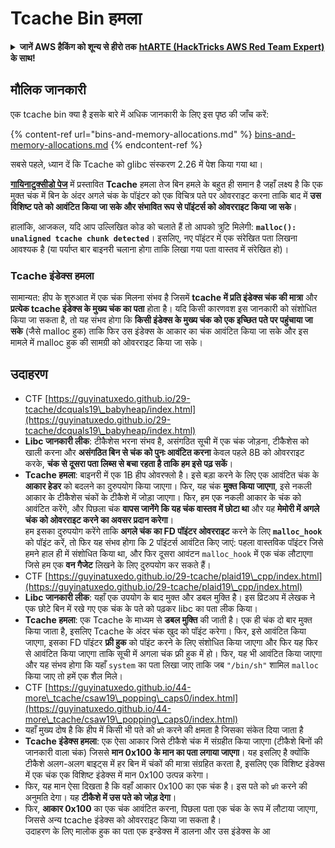 # Tcache Bin हमला

<details>

<summary><strong>जानें AWS हैकिंग को शून्य से हीरो तक</strong> <a href="https://training.hacktricks.xyz/courses/arte"><strong>htARTE (HackTricks AWS Red Team Expert)</strong></a><strong> के साथ!</strong></summary>

HackTricks का समर्थन करने के अन्य तरीके:

* यदि आप चाहते हैं कि आपकी **कंपनी HackTricks में विज्ञापित हो** या **HackTricks को PDF में डाउनलोड करें** तो [**सदस्यता योजनाएं देखें**](https://github.com/sponsors/carlospolop)!
* [**आधिकारिक PEASS और HackTricks स्वैग**](https://peass.creator-spring.com) प्राप्त करें
* [**The PEASS Family**](https://opensea.io/collection/the-peass-family) की खोज करें, हमारा विशेष [**NFTs**](https://opensea.io/collection/the-peass-family) संग्रह
* **शामिल हों** 💬 [**डिस्कॉर्ड समूह**](https://discord.gg/hRep4RUj7f) या [**टेलीग्राम समूह**](https://t.me/peass) या हमें **ट्विटर** पर **फॉलो** करें 🐦 [**@hacktricks\_live**](https://twitter.com/hacktricks\_live)**.**
* **अपने हैकिंग ट्रिक्स को सबमिट करके** [**HackTricks**](https://github.com/carlospolop/hacktricks) और [**HackTricks Cloud**](https://github.com/carlospolop/hacktricks-cloud) github repos में साझा करें।

</details>

## मौलिक जानकारी

एक tcache bin क्या है इसके बारे में अधिक जानकारी के लिए इस पृष्ठ की जाँच करें:

{% content-ref url="bins-and-memory-allocations.md" %}
[bins-and-memory-allocations.md](bins-and-memory-allocations.md)
{% endcontent-ref %}

सबसे पहले, ध्यान दें कि Tcache को glibc संस्करण 2.26 में पेश किया गया था।

[**गायिनाटुक्सीडो पेज**](https://guyinatuxedo.github.io/29-tcache/tcache\_explanation/index.html) में प्रस्तावित **Tcache** हमला तेज बिन हमले के बहुत ही समान है जहाँ लक्ष्य है कि एक मुक्त चंक में बिन के अंदर अगले चंक के पॉइंटर को एक विचित्र पते पर ओवरराइट करना ताकि बाद में **उस विशिष्ट पते को आवंटित किया जा सके और संभावित रूप से पॉइंटर्स को ओवरराइट किया जा सके**।

हालांकि, आजकल, यदि आप उल्लिखित कोड को चलाते हैं तो आपको त्रुटि मिलेगी: **`malloc(): unaligned tcache chunk detected`**। इसलिए, नए पॉइंटर में एक संरेखित पता लिखना आवश्यक है (या पर्याप्त बार बाइनरी चलाना होगा ताकि लिखा गया पता वास्तव में संरेखित हो)।

### Tcache इंडेक्स हमला

सामान्यत: हीप के शुरुआत में एक चंक मिलना संभव है जिसमें **tcache में प्रति इंडेक्स चंक की मात्रा** और **प्रत्येक tcache इंडेक्स के मुख्य चंक का पता** होता है। यदि किसी कारणवश इस जानकारी को संशोधित किया जा सकता है, तो यह संभव होगा कि **किसी इंडेक्स के मुख्य चंक को एक इच्छित पते पर पहुंचाया जा सके** (जैसे malloc हुक) ताकि फिर उस इंडेक्स के आकार का चंक आवंटित किया जा सके और इस मामले में malloc हुक की सामग्री को ओवरराइट किया जा सके।

## उदाहरण

* CTF [https://guyinatuxedo.github.io/29-tcache/dcquals19\_babyheap/index.html](https://guyinatuxedo.github.io/29-tcache/dcquals19\_babyheap/index.html)
* **Libc जानकारी लीक**: टीकैशेस भरना संभव है, असंगठित सूची में एक चंक जोड़ना, टीकैशेस को खाली करना और **असंगठित बिन से चंक को पुनः आवंटित करना** केवल पहले 8B को ओवरराइट करके, **चंक से दूसरा पता लिब्स से बचा रहता है ताकि हम इसे पढ़ सकें**।
* **Tcache हमला**: बाइनरी में एक 1B हीप ओवरफ्लो है। इसे बड़ा करने के लिए एक आवंटित चंक के **आकार हेडर** को बदलने का दुरुपयोग किया जाएगा। फिर, यह चंक **मुक्त किया जाएगा**, इसे नकली आकार के टीकैशेस चंकों के टीकैशे में जोड़ा जाएगा। फिर, हम एक नकली आकार के चंक को आवंटित करेंगे, और पिछला चंक **वापस जानेंगे कि यह चंक वास्तव में छोटा था** और यह **मेमोरी में अगले चंक को ओवरराइट करने का अवसर प्रदान करेगा**।\
हम इसका दुरुपयोग करेंगे ताकि **अगले चंक का FD पॉइंटर ओवरराइट** करने के लिए **`malloc_hook`** को पॉइंट करें, तो फिर यह संभव होगा कि 2 पॉइंटर्स आवंटित किए जाएं: पहला वास्तविक पॉइंटर जिसे हमने हाल ही में संशोधित किया था, और फिर दूसरा आवंटन `malloc_hook` में एक चंक लौटाएगा जिसे हम एक **वन गैजेट** लिखने के लिए दुरुपयोग कर सकते हैं।
* CTF [https://guyinatuxedo.github.io/29-tcache/plaid19\_cpp/index.html](https://guyinatuxedo.github.io/29-tcache/plaid19\_cpp/index.html)
* **Libc जानकारी लीक**: यहाँ एक उपयोग के बाद मुक्त और डबल मुक्ति है। इस व्रिटअप में लेखक ने एक छोटे बिन में रखे गए एक चंक के पते को पढ़कर libc का पता लीक किया।
* **Tcache हमला**: एक Tcache के माध्यम से **डबल मुक्ति** की जाती है। एक ही चंक दो बार मुक्त किया जाता है, इसलिए Tcache के अंदर चंक खुद को पॉइंट करेगा। फिर, इसे आवंटित किया जाएगा, इसका FD पॉइंटर **फ्री हुक** को पॉइंट करने के लिए संशोधित किया जाएगा और फिर यह फिर से आवंटित किया जाएगा ताकि सूची में अगला चंक फ्री हुक में हो। फिर, यह भी आवंटित किया जाएगा और यह संभव होगा कि यहाँ `system` का पता लिखा जाए ताकि जब `"/bin/sh"` शामिल `malloc` किया जाए तो हमें एक शैल मिले।
* CTF [https://guyinatuxedo.github.io/44-more\_tcache/csaw19\_popping\_caps0/index.html](https://guyinatuxedo.github.io/44-more\_tcache/csaw19\_popping\_caps0/index.html)
* यहाँ मुख्य दोष है कि हीप में किसी भी पते को `फ्री` करने की क्षमता है जिसका संकेत दिया जाता है
* **Tcache इंडेक्स हमला**: एक ऐसा आकार जिसे टीकैशे चंक में संग्रहीत किया जाएगा (टीकैशे बिनों की जानकारी वाला चंक) जिससे **मान 0x100 के मान का पता लगाया जाएगा**। यह इसलिए है क्योंकि टीकैशे अलग-अलग बाइट्स में हर बिन में चंकों की मात्रा संग्रहित करता है, इसलिए एक विशिष्ट इंडेक्स में एक चंक एक विशिष्ट इंडेक्स में मान 0x100 उत्पन्न करेगा।
* फिर, यह मान ऐसा दिखता है कि वहाँ आकार 0x100 का एक चंक है। इस पते को `फ्री` करने की अनुमति देगा। यह **टीकैशे में उस पते को जोड़ देगा**।
* फिर, **आकार 0x100** का एक चंक आवंटित करना, पिछला पता एक चंक के रूप में लौटाया जाएगा, जिससे अन्य tcache इंडेक्स को ओवरराइट किया जा सकता है।\
उदाहरण के लिए मालोक हुक का पता एक इन्डेक्स में डालना और उस इंडेक्स के आ
